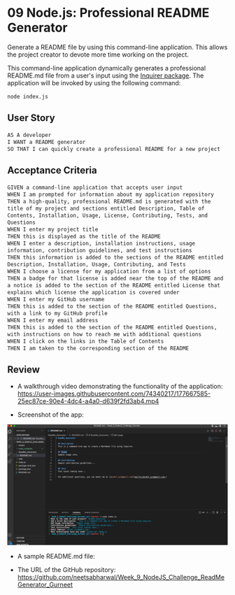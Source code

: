 # 09 Node.js: Professional README Generator

Generate a README file by using this command-line application. This allows the project creator to devote more time working on the project.

This command-line application dynamically generates a professional README.md file from a user's input using the [Inquirer package](https://www.npmjs.com/package/inquirer). 
The application will be invoked by using the following command:

```
node index.js
```

## User Story

```
AS A developer
I WANT a README generator
SO THAT I can quickly create a professional README for a new project
```

## Acceptance Criteria

```
GIVEN a command-line application that accepts user input
WHEN I am prompted for information about my application repository
THEN a high-quality, professional README.md is generated with the title of my project and sections entitled Description, Table of Contents, Installation, Usage, License, Contributing, Tests, and Questions
WHEN I enter my project title
THEN this is displayed as the title of the README
WHEN I enter a description, installation instructions, usage information, contribution guidelines, and test instructions
THEN this information is added to the sections of the README entitled Description, Installation, Usage, Contributing, and Tests
WHEN I choose a license for my application from a list of options
THEN a badge for that license is added near the top of the README and a notice is added to the section of the README entitled License that explains which license the application is covered under
WHEN I enter my GitHub username
THEN this is added to the section of the README entitled Questions, with a link to my GitHub profile
WHEN I enter my email address
THEN this is added to the section of the README entitled Questions, with instructions on how to reach me with additional questions
WHEN I click on the links in the Table of Contents
THEN I am taken to the corresponding section of the README
```

## Review

* A walkthrough video demonstrating the functionality of the application: 
https://user-images.githubusercontent.com/74340217/177667585-25ec87ce-90e4-4dc4-a4a0-d639f2fd3ab4.mp4

* Screenshot of the app:
<img src="./assets/SS.png">

* A sample README.md file: 

* The URL of the GitHub repository: https://github.com/neetsabharwal/Week_9_NodeJS_Challenge_ReadMeGenerator_Gurneet
